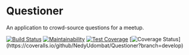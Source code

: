 # Questioner
An application to crowd-source questions for a meetup.


[![Build Status](https://travis-ci.org/NedyUdombat/Questioner.svg?branch=develop)](https://travis-ci.org/NedyUdombat/Questioner)
[![Maintainability](https://api.codeclimate.com/v1/badges/04aa1cdcac75f7879189/maintainability)](https://codeclimate.com/github/NedyUdombat/Questioner/maintainability)
[![Test Coverage](https://api.codeclimate.com/v1/badges/04aa1cdcac75f7879189/test_coverage)](https://codeclimate.com/github/NedyUdombat/Questioner/test_coverage)
[![Coverage Status](https://coveralls.io/repos/github/NedyUdombat/Questioner/badge.svg?branch=develop&kill=cache=1")](https://coveralls.io/github/NedyUdombat/Questioner?branch=develop)
